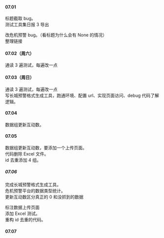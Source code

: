 
#### 07.01  

标题截取 bug。   
测试工具集日报 3 导出   

改危机预警 bug。（看标题为什么会有 None 的情况）   
整理链接   


#### 07.02（周六）   

通读 3 遍测试，每遍改一点    


#### 07.03（周日）

通读 3 遍测试，每遍改一点    
写长城预警格式生成工具，跑通环境、配置 url、实现页面访问、debug 代码了解逻辑。    


#### 07.04 

数据组更新互动数。    


#### 07.05  

数据组更新互动数，要添加一个上传页面。     
代码删除 Excel 文件。    
id 去重添加 4 组。  


##### 07.06  

完成长城预警格式生成工具。   
危机预警平台的数据类型统计。   
更新互动数区分真正的 0 和没抓到的数据       

标注数据上传页面   
添加 Excel 测试。   
重构 id 去重的代码。   


#### 07.07   




